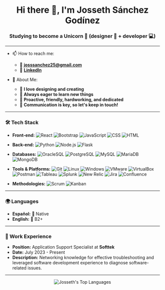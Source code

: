 <h1 align="center">Hi there 👋, I'm Josseth Sánchez Godínez</h1>
<h3 align="center">Studying to become a Unicorn 🦄 (designer 🎨 + developer 💻)</h3>

---

- 📫 How to reach me: 
  - 📧 **[josssanchez25@gmail.com](mailto:josssanchez25@gmail.com)**
  - 🔗 **[LinkedIn](https://linkedin.com/in/joss-sg/)**

- 💬 About Me: 
  - 🎨 **I love designing and creating**
  - 🌱 **Always eager to learn new things**
  - 🚀 **Proactive, friendly, hardworking, and dedicated**
  - 💌 **Communication is key, so let's keep in touch!**

---

### 🛠 Tech Stack

- **Front-end:** 
  ![React](https://img.shields.io/badge/-React-333333?style=flat&logo=react) 
  ![Bootstrap](https://img.shields.io/badge/-Bootstrap-333333?style=flat&logo=bootstrap) 
  ![JavaScript](https://img.shields.io/badge/-JavaScript-333333?style=flat&logo=javascript) 
  ![CSS](https://img.shields.io/badge/-CSS-333333?style=flat&logo=CSS3&logoColor=1572B6) 
  ![HTML](https://img.shields.io/badge/-HTML-333333?style=flat&logo=HTML5)

- **Back-end:** 
  ![Python](https://img.shields.io/badge/-Python-333333?style=flat&logo=python) 
  ![Node.js](https://img.shields.io/badge/-Node.js-333333?style=flat&logo=node.js)
  ![Flask](https://img.shields.io/badge/-Flask-333333?style=flat&logo=flask)

- **Databases:** 
  ![OracleSQL](https://img.shields.io/badge/-OracleSQL-333333?style=flat&logo=oracle)
  ![PostgreSQL](https://img.shields.io/badge/-PostgreSQL-333333?style=flat&logo=postgresql) 
  ![MySQL](https://img.shields.io/badge/-MySQL-333333?style=flat&logo=mysql) 
  ![MariaDB](https://img.shields.io/badge/-MariaDB-333333?style=flat&logo=mariadb)
  ![MongoDB](https://img.shields.io/badge/-MongoDB-333333?style=flat&logo=mongodb)

- **Tools & Platforms:** 
  ![Git](https://img.shields.io/badge/-Git-333333?style=flat&logo=git) 
  ![Linux](https://img.shields.io/badge/-Linux-333333?style=flat&logo=linux) 
  ![Windows](https://img.shields.io/badge/-Windows-333333?style=flat&logo=windows)
  ![VMware](https://img.shields.io/badge/-VMware-333333?style=flat&logo=vmware)
  ![VirtualBox](https://img.shields.io/badge/-VirtualBox-333333?style=flat&logo=virtualbox)
  ![Postman](https://img.shields.io/badge/-Postman-333333?style=flat&logo=postman)
  ![Tableau](https://img.shields.io/badge/-Tableau-333333?style=flat&logo=tableau)
  ![Splunk](https://img.shields.io/badge/-Splunk-333333?style=flat&logo=splunk)
  ![New Relic](https://img.shields.io/badge/-New%20Relic-333333?style=flat&logo=new-relic)
  ![Jira](https://img.shields.io/badge/-Jira-333333?style=flat&logo=jira)
  ![Confluence](https://img.shields.io/badge/-Confluence-333333?style=flat&logo=confluence)

- **Methodologies:**
  ![Scrum](https://img.shields.io/badge/-Scrum-333333?style=flat&logo=scrum)
  ![Kanban](https://img.shields.io/badge/-Kanban-333333?style=flat&logo=kanban)


---

### 🌍 Languages

- **Español:** 🌟 Native
- **English:** 🌟 B2+

---

### 💼 Work Experience

- **Position:** Application Support Specialist at **Softtek**
- **Date:** July 2023 - Present
- **Description:** Networking knowledge for effective troubleshooting and leveraged software development experience to diagnose software-related issues.

---

<p align="center">
  <img src="https://github-readme-stats.vercel.app/api/top-langs/?username=Aine20&layout=compact&theme=radical" alt="Josseth's Top Languages" />
</p>

